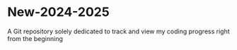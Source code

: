 # New-2024-2025
A Git repository solely dedicated to track and view my coding progress right from the beginning 
